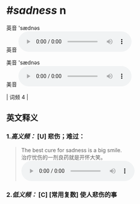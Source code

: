 # ***\#sadness*** n
英音 'sædnəs  
英音
<audio src="./media/sadness-B.aac" controls="controls"></audio>

美音 'sædnəs  
美音
<audio src="./media/sadness.aac" controls="controls"></audio>



| 词频 4 |  

英文释义
---
### 1.*高义频：* **[U] 悲伤；难过：**  

 > The best cure for sadness is a big smile.   
 > 治疗忧伤的一剂良药就是开怀大笑。    
<audio src="./media/sadness-1.aac" controls="controls"></audio>

### 2.*低义频：* **[C] [常用复数] 使人悲伤的事**  


